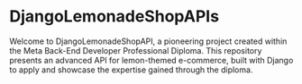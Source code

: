 # DjangoLemonadeShopAPIs
Welcome to DjangoLemonadeShopAPI, a pioneering project created within the Meta Back-End Developer Professional Diploma. This repository presents an advanced API for lemon-themed e-commerce, built with Django to apply and showcase the expertise gained through the diploma.
